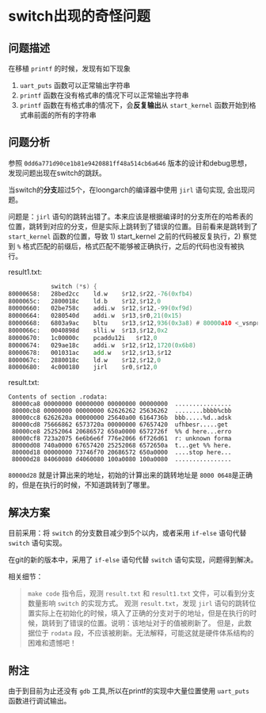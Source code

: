 # switch出现的奇怪问题

## 问题描述

在移植 `printf` 的时候，发现有如下现象

1. `uart_puts` 函数可以正常输出字符串
2. `printf` 函数在没有格式串的情况下可以正常输出字符串
3. `printf` 函数在有格式串的情况下，会**反复输出**从 `start_kernel` 函数开始到格式串前面的所有的字符串

## 问题分析

参照 `0dd6a771d90ce1b81e9420881ff48a514cb6a646` 版本的设计和debug思想，发现问题出现在switch的跳跃。

当switch的**分支**超过5个，在loongarch的编译器中使用 `jirl` 语句实现, 会出现问题。

问题是：`jirl` 语句的跳转出错了。本来应该是根据编译时的分支所在的哈希表的位置，跳转到对应的分支，但是实际上跳转到了错误的位置。目前看来是跳转到了 `start_kernel` 函数的位置，导致 1) start_kernel 之前的代码被反复执行，2) 察觉到 `%` 格式匹配的前缀后，格式匹配不能够被正确执行，之后的代码也没有被执行。

result1.txt:
```asm
			switch (*s) {
80000658:	28bed2cc 	ld.w	$r12,$r22,-76(0xfb4)
8000065c:	2800018c 	ld.b	$r12,$r12,0
80000660:	02be758c 	addi.w	$r12,$r12,-99(0xf9d)
80000664:	0280540d 	addi.w	$r13,$r0,21(0x15)
80000668:	6803a9ac 	bltu	$r13,$r12,936(0x3a8) # 80000a10 <_vsnprintf+0x3fc>
8000066c:	0040898d 	slli.w	$r13,$r12,0x2
80000670:	1c00000c 	pcaddu12i	$r12,0
80000674:	029ae18c 	addi.w	$r12,$r12,1720(0x6b8)
80000678:	001031ac 	add.w	$r12,$r13,$r12
8000067c:	2880018c 	ld.w	$r12,$r12,0
80000680:	4c000180 	jirl	$r0,$r12,0
```

result.txt:
```
Contents of section .rodata:
 80000ca8 00000000 00000000 00000000 00000000  ................
 80000cb8 00000000 00000000 62626262 25636262  ........bbbb%cbb
 80000cc8 6262620a 00000000 25640a00 6164736b  bbb.....%d..adsk
 80000cd8 75666862 6573720a 00000000 67657420  ufhbesr.....get 
 80000ce8 25252064 20686572 650a0000 6572726f  %% d here...erro
 80000cf8 723a2075 6e6b6e6f 776e2066 6f726d61  r: unknown forma
 80000d08 740a0000 67657420 25252068 6572650a  t...get %% here.
 80000d18 00000000 73746f70 20686572 650a0000  ....stop here...
 80000d28 84060080 d4060080 100a0080 100a0080  ................
```

`80000d28` 就是计算出来的地址，初始的计算出来的跳转地址是 `8000 0648`是正确的，但是在执行的时候，不知道跳转到了哪里。

## 解决方案

目前采用：将 `switch` 的分支数目减少到5个以内，或者采用 `if-else` 语句代替 `switch` 语句实现。

在git的新的版本中，采用了 `if-else` 语句代替 `switch` 语句实现，问题得到解决。

相关细节：

> `make code` 指令后，观测 `result.txt` 和 `result1.txt` 文件，可以看到分支数量影响 `switch` 的实现方式。
> 观测 `result.txt`，发现 `jirl` 语句的跳转位置实际上在初始化的时候，填入了正确的分支对于的地址，但是在执行的时候，跳转到了错误的位置。说明：该地址对于的值被刷新了。
> 但是，此数据位于 `rodata` 段，不应该被刷新。无法解释，可能这就是硬件体系结构的困难和遗憾吧！


## 附注

由于到目前为止还没有 `gdb` 工具,所以在printf的实现中大量位置使用 `uart_puts` 函数进行调试输出。